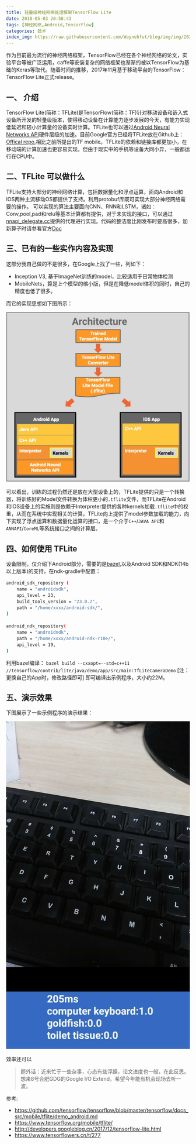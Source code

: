 ```yaml
---
title: 轻量级神经网络处理框架TensorFlow Lite
date: 2018-05-03 20:58:43
tags: [神经网络,Android,TensorFlow]
categories: 技术
index_img: https://raw.githubusercontent.com/Waynehfut/blog/img/img/20220722175213.png
---
```


作为目前最为流行的神经网络框架，TensorFlow已经在各个神经网络的论文，实验平台等被广泛运用，caffe等安装复杂的网络框架也渐渐的被以TensorFlow为基础的Keras等取代。随着时间的推移，2017年11月基于移动平台的TensorFlow：TensorFlow Lite正式release。

<!-- more -->

## 一、 介绍

TensorFlow Lite(简称：TFLite)是TensorFlow(简称：TF)针对移动设备和嵌入式设备所开发的轻量级版本，使得移动设备在计算能力逐步发展的今天，有能力实现低延迟和较小计算量的设备实时计算。TFLite也可以通过[Android Neural Networks API](https://developer.android.com/ndk/guides/neuralnetworks/index.html)硬件层级的加速。目前Google官方已经将TFLite放在Github上：[Offical repo](https://github.com/tensorflow/tensorflow/tree/master/tensorflow/contrib/lite),相比之前所提出的TF mobile。TFLite的依赖和链接库都更加小，在移动端的计算加速也更容易实现，但由于现实中的手机等设备大同小异，一般都运行在CPU中。

## 二、TFLite 可以做什么

TFLite支持大部分的神经网络计算，包括数据量化和浮点运算，面向Android和IOS两种主流移动OS都提供了支持。利用protobuf库既可实现大部分神经网络需要的操作。
可以实现的算法主要面向CNN、RNN和LSTM，诸如：Conv,pool,pad和relu等基本计算都有提供，对于未实现的接口，可以通过[nnapi_delegate.cc](https://github.com/tensorflow/tensorflow/blob/master/tensorflow/contrib/lite/nnapi_delegate.cc)提供的代理进行实现。代码的整洁度比刚发布时要高很多，加新算子时请参看官方[Doc](https://github.com/tensorflow/tensorflow/blob/master/tensorflow/contrib/lite/g3doc/custom_operators.md)

## 三、已有的一些实作内容及实现

这部分我自己做的不是很多，在Google上找了一些，列如下：

- Inception V3, 基于ImageNet训练的model，比较适用于日常物体检测
- MobileNets，算是上个模型的缩小版，但是在降低model体积的同时，自己的精度也低了很多。

而它的实现思想如下图所示：

![tflite-architecture.jpg](https://raw.githubusercontent.com/Waynehfut/blog/img/img/202207231612482.jpg)

可以看出，训练的过程仍然还是放在大型设备上的，TFLite提供的只是一个转换器，将训练好的Model文件转换为体积更小的`.tflite`文件，而TFLite在Android和IOS设备上的实施则是依赖于Interpreter提供的各种kernels加载`.tflite`中的权重，从而在系统中实现相关的计算，TFLite向上提供了model参数加载的能力，向下实现了浮点运算和数据量化运算的接口，是一个介于`C++`/`JAVA API`和`ANNAPI`/`CoreML`等系统接口之间的计算层。

## 四、如何使用 TFLite

设备限制，仅介绍下Android部分，需要的是[bazel](https://bazel.build/),以及Android SDK和NDK(14b以上版本)的支持，在ndk-gradle中配置：

```bash
android_sdk_repository (
    name = "androidsdk",
    api_level = 23,
    build_tools_version = "23.0.2",
    path = "/home/xxxx/android-sdk/",
)

android_ndk_repository(
    name = "androidndk",
    path = "/home/xxxx/android-ndk-r10e/",
    api_level = 19,
)
```

利用bazel编译：
`bazel build --cxxopt=--std=c++11 //tensorflow/contrib/lite/java/demo/app/src/main:TfLiteCameraDemo`
[注：更换自己的App时，修改路径即可]
即可编译出示例程序，大小约22M。

## 五、演示效果

下图展示了一些示例程序的演示结果：

![sample.jpg](https://raw.githubusercontent.com/Waynehfut/blog/img/img/202207231613987.jpg)

效率还可以
> 题外话：近来忙于一些杂事，心态有些浮躁，论文进度也一般，在此反思。想来8号合肥GDG的Google I/O Extend，希望今年能有机会现场去听一波。

参考:
- https://github.com/tensorflow/tensorflow/blob/master/tensorflow/docs_src/mobile/tflite/demo_android.md
- https://www.tensorflow.org/mobile/tflite/
- http://developers.googleblog.cn/2017/12/tensorflow-lite.html
- https://www.tensorflowers.cn/t/277
